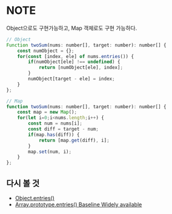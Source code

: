 # NOTE
Object으로도 구현가능하고, Map 객체로도 구현 가능하다.

```javascript
// Object
Function twoSum(nums: number[], target: number): number[] {
    const numObject = {};
    for(const [index, ele] of nums.entries()) {
        if(numObject[ele] !== undefined) {
            return [numObject[ele], index];
        }
        numObject[target - ele] = index;
    }
};
```
```javascript
// Map
function twoSum(nums: number[], target: number): number[] {
    const map = new Map();
    for(let i=0;i<nums.length;i++) {
        const num = nums[i];
        const diff = target - num;
        if(map.has(diff)) {
            return [map.get(diff), i];
        }
        map.set(num, i);
    }
};
```

## 다시 볼 것​
- [Object.entries()](https://developer.mozilla.org/ko/docs/Web/JavaScript/Reference/Global_Objects/Object/entries)
- [Array.prototype.entries()
Baseline Widely available
](https://developer.mozilla.org/en-US/docs/Web/JavaScript/Reference/Global_Objects/Array/entries)
